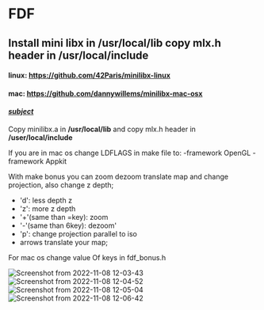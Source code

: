 # FDF


## Install mini libx in /usr/local/lib copy mlx.h header in /usr/local/include
#### linux: https://github.com/42Paris/minilibx-linux
#### mac: https://github.com/dannywillems/minilibx-mac-osx


#### [*subject*](https://cdn.intra.42.fr/pdf/pdf/52998/en.subject.pdf)

Copy minilibx.a in **/usr/local/lib** and copy mlx.h header in **/user/local/include**

If you are in mac os change LDFLAGS in make file to:   -framework OpenGL -framework Appkit

With make bonus you can zoom dezoom translate map and change projection, also change z depth;

* 'd': less depth z
* 'z': more z depth
* '+'(same than =key): zoom
* '-'(same than 6key): dezoom'
* 'p': change projection parallel to iso
* arrows translate your map;

For mac os change value Of keys in fdf_bonus.h


![Screenshot from 2022-11-08 12-03-43](https://user-images.githubusercontent.com/43377611/200549406-872163da-1acf-4134-aa72-615072e55c6d.png)
![Screenshot from 2022-11-08 12-04-52](https://user-images.githubusercontent.com/43377611/200549551-df1c4579-6dbd-4b66-b1dc-43e3f5d385ce.png)
![Screenshot from 2022-11-08 12-05-04](https://user-images.githubusercontent.com/43377611/200549556-92b3f7b8-7929-41d4-8274-28bd06d64181.png)
![Screenshot from 2022-11-08 12-06-42](https://user-images.githubusercontent.com/43377611/200549561-21efb061-51c5-47bc-a8a9-2f3f54ce49aa.png)
